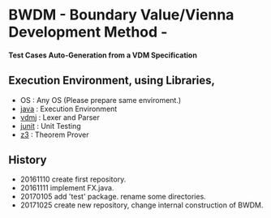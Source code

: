 # BWDM - Boundary Value/Vienna Development Method -
#### Test Cases Auto-Generation from a VDM Specification



## Execution Environment, using Libraries,
* OS : Any OS (Please prepare same enviroment.)
* [java][] : Execution Environment
* [vdmj][] : Lexer and Parser
* [junit][] : Unit Testing
* [z3][] : Theorem Prover

[java]: https://www.oracle.com/java/java9.html "Java9"
[vdmj]: https://github.com/nickbattle/vdmj.git "VDMJ Ver.4"
[junit]: https://github.com/junit-team/junit5 "JUnit5"
[z3]: https://github.com/Z3Prover/z3 "z3"

## History
* 20161110  create first repository.
* 20161111  implement FX.java. 
* 20170105  add 'test' package. rename some directories.
* 20171025  create new repository, change internal construction of BWDM.

